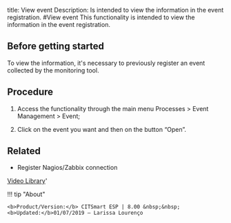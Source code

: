 title: View event
Description: Is intended to view the information in the event registration.
#View event
This functionality is intended to view the information in the event registration.

Before getting started
--------------------------

To view the information, it's necessary to previously register an event
collected by the monitoring tool.

Procedure
-------------

1.  Access the functionality through the main menu Processes \> Event Management
    \> Event;

2.  Click on the event you want and then on the button “Open”.

Related
-----------

-   Register Nagios/Zabbix connection

<i class='fa fa-youtube-play  fa-2x' style='color:#97ce17;vertical-align: middle;'> </i> [Video Library](https://www.youtube.com/playlist?list=PLB5qK2uzf2ROlR1PEYuzoujqNuxz50uRX)'

!!! tip "About"

    <b>Product/Version:</b> CITSmart ESP | 8.00 &nbsp;&nbsp;
    <b>Updated:</b>01/07/2019 – Larissa Lourenço
